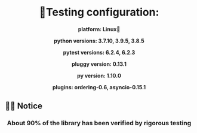 <h1 align="center">👾Testing configuration:</h1>
<h4 align="center">


 **platform:** Linux🐧

 **python versions:** 3.7.10, 3.9.5, 3.8.5

 **pytest versions:** 6.2.4, 6.2.3

 **pluggy version:** 0.13.1

 **py version:** 1.10.0

 **plugins:** ordering-0.6, asyncio-0.15.1

</h4>

## 👨‍🎓 Notice
<h3 align="center">
    About 90% of the library has been verified by rigorous testing
</h3>
